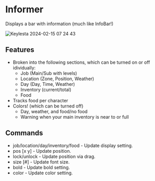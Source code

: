 # Informer
Displays a bar with information (much like InfoBar!)

![Keylesta 2024-02-15 07 24 43](https://github.com/iLVL-Key/FFXI/assets/101156258/a2f259c8-288e-4a28-b630-a264ecbd4ffa)


## Features
- Broken into the following sections, which can be turned on or off idividually:
  - Job (Main/Sub with levels)
  - Location (Zone, Position, Weather)
  - Day (Day, Time, Weather)
  - Inventory (current/total)
  - Food
- Tracks food per character
- Colors! (which can be turned off)
  - Day, weather, and food/no food
  - Warning when your main inventory is near to or full

## Commands
- job/location/day/inventory/food - Update display setting.
- pos [x y] - Update position.
- lock/unlock - Update position via drag.
- size [#] - Update font size.
- bold - Update bold setting.
- color - Update color setting.
